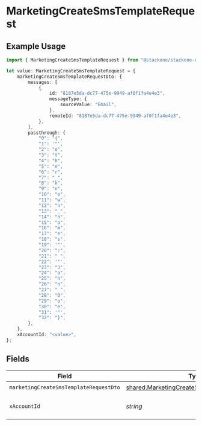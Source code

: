 # MarketingCreateSmsTemplateRequest

## Example Usage

```typescript
import { MarketingCreateSmsTemplateRequest } from "@stackone/stackone-client-ts/sdk/models/operations";

let value: MarketingCreateSmsTemplateRequest = {
    marketingCreateSmsTemplateRequestDto: {
        messages: [
            {
                id: "8187e5da-dc77-475e-9949-af0f1fa4e4e3",
                messageType: {
                    sourceValue: "Email",
                },
                remoteId: "8187e5da-dc77-475e-9949-af0f1fa4e4e3",
            },
        ],
        passthrough: {
            "0": "{",
            "1": '"',
            "2": "o",
            "3": "t",
            "4": "h",
            "5": "e",
            "6": "r",
            "7": "_",
            "8": "k",
            "9": "n",
            "10": "o",
            "11": "w",
            "12": "n",
            "13": "_",
            "14": "n",
            "15": "a",
            "16": "m",
            "17": "e",
            "18": "s",
            "19": '"',
            "20": ":",
            "21": " ",
            "22": '"',
            "23": "J",
            "24": "o",
            "25": "h",
            "26": "n",
            "27": " ",
            "28": "D",
            "29": "o",
            "30": "e",
            "31": '"',
            "32": "}",
        },
    },
    xAccountId: "<value>",
};
```

## Fields

| Field                                                                                                             | Type                                                                                                              | Required                                                                                                          | Description                                                                                                       |
| ----------------------------------------------------------------------------------------------------------------- | ----------------------------------------------------------------------------------------------------------------- | ----------------------------------------------------------------------------------------------------------------- | ----------------------------------------------------------------------------------------------------------------- |
| `marketingCreateSmsTemplateRequestDto`                                                                            | [shared.MarketingCreateSmsTemplateRequestDto](../../../sdk/models/shared/marketingcreatesmstemplaterequestdto.md) | :heavy_check_mark:                                                                                                | N/A                                                                                                               |
| `xAccountId`                                                                                                      | *string*                                                                                                          | :heavy_check_mark:                                                                                                | The account identifier                                                                                            |